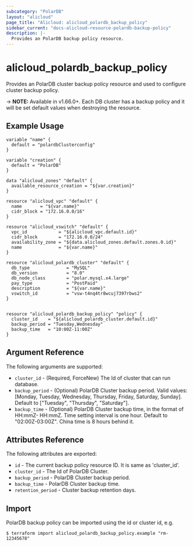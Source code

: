 ```yaml
---
subcategory: "PolarDB"
layout: "alicloud"
page_title: "Alicloud: alicloud_polardb_backup_policy"
sidebar_current: "docs-alicloud-resource-polardb-backup-policy"
description: |-
  Provides an PolarDB backup policy resource.
---
```


# alicloud\_polardb\_backup\_policy

Provides an PolarDB cluster backup policy resource and used to configure cluster backup policy.

-> **NOTE:** Available in v1.66.0+. Each DB cluster has a backup policy and it will be set default values when destroying the resource.

## Example Usage

```
variable "name" {
  default = "polardbClusterconfig"
}

variable "creation" {
  default = "PolarDB"
}

data "alicloud_zones" "default" {
  available_resource_creation = "${var.creation}"
}

resource "alicloud_vpc" "default" {
  name       = "${var.name}"
  cidr_block = "172.16.0.0/16"
}

resource "alicloud_vswitch" "default" {
  vpc_id            = "${alicloud_vpc.default.id}"
  cidr_block        = "172.16.0.0/24"
  availability_zone = "${data.alicloud_zones.default.zones.0.id}"
  name              = "${var.name}"
}

resource "alicloud_polardb_cluster" "default" {
  db_type              = "MySQL"
  db_version           = "8.0"
  db_node_class        = "polar.mysql.x4.large"
  pay_type             = "PostPaid"
  description          = "${var.name}"
  vswitch_id           = "vsw-t4nq4tr8wcuj7397rbws2"
}


resource "alicloud_polardb_backup_policy" "policy" {
  cluster_id    = "${alicloud_polardb_cluster.default.id}"
  backup_period = "Tuesday,Wednesday"
  backup_time   = "10:00Z-11:00Z"
}
```

## Argument Reference

The following arguments are supported:

* `cluster_id` - (Required, ForceNew) The Id of cluster that can run database.
* `backup_period` - (Optional) PolarDB Cluster backup period. Valid values: [Monday, Tuesday, Wednesday, Thursday, Friday, Saturday, Sunday]. Default to ["Tuesday", "Thursday", "Saturday"].
* `backup_time` - (Optional) PolarDB Cluster backup time, in the format of HH:mmZ- HH:mmZ. Time setting interval is one hour. Default to "02:00Z-03:00Z". China time is 8 hours behind it.

## Attributes Reference

The following attributes are exported:

* `id` - The current backup policy resource ID. It is same as 'cluster_id'.
* `cluster_id` - The Id of PolarDB Cluster.
* `backup_period` - PolarDB Cluster backup period.
* `backup_time` - PolarDB Cluster backup time.
* `retention_period` - Cluster backup retention days.

## Import

PolarDB backup policy can be imported using the id or cluster id, e.g.

```
$ terraform import alicloud_polardb_backup_policy.example "rm-12345678"
```
